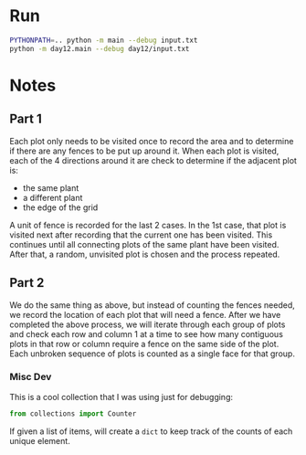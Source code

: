 # Run

```zsh
PYTHONPATH=.. python -m main --debug input.txt
python -m day12.main --debug day12/input.txt
```

# Notes

## Part 1

Each plot only needs to be visited once to record the area and to determine if there are any fences to be put up
around it. When each plot is visited, each of the 4 directions around it are check to determine if the adjacent plot is:
- the same plant
- a different plant
- the edge of the grid

A unit of fence is recorded for the last 2 cases. In the 1st case, that plot is visited next after recording that the
current one has been visited. This continues until all connecting plots of the same plant have been visited. After that,
a random, unvisited plot is chosen and the process repeated.

## Part 2

We do the same thing as above, but instead of counting the fences needed, we record the location of each plot that
will need a fence. After we have completed the above process, we will iterate through each group of plots and check
each row and column 1 at a time to see how many contiguous plots in that row or column require a fence on the same side
of the plot. Each unbroken sequence of plots is counted as a single face for that group.

### Misc Dev

This is a cool collection that I was using just for debugging:

```python
from collections import Counter
```

If given a list of items, will create a `dict` to keep track of the counts of each unique element.
